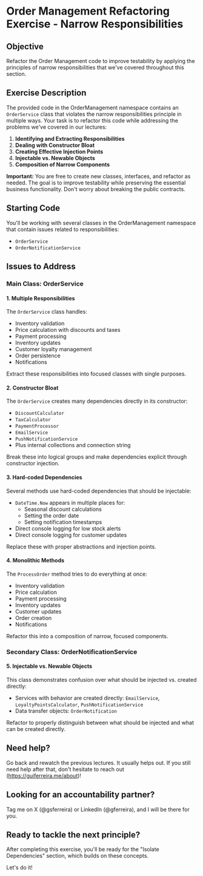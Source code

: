 # Order Management Refactoring Exercise - Narrow Responsibilities

## Objective
Refactor the Order Management code to improve testability by applying the principles of narrow responsibilities that we've covered throughout this section.

## Exercise Description
The provided code in the OrderManagement namespace contains an `OrderService` class that violates the narrow responsibilities principle in multiple ways. Your task is to refactor this code while addressing the problems we've covered in our lectures:

1. **Identifying and Extracting Responsibilities**
2. **Dealing with Constructor Bloat**
3. **Creating Effective Injection Points**
4. **Injectable vs. Newable Objects**
5. **Composition of Narrow Components**


**Important:** You are free to create new classes, interfaces, and refactor as needed. The goal is to improve testability while preserving the essential business functionality. Don't worry about breaking the public contracts.

## Starting Code
You'll be working with several classes in the OrderManagement namespace that contain issues related to responsibilities:
- `OrderService`
- `OrderNotificationService`

## Issues to Address

### Main Class: OrderService

#### 1. Multiple Responsibilities
The `OrderService` class handles:
- Inventory validation
- Price calculation with discounts and taxes
- Payment processing
- Inventory updates
- Customer loyalty management
- Order persistence
- Notifications

Extract these responsibilities into focused classes with single purposes.

#### 2. Constructor Bloat
The `OrderService` creates many dependencies directly in its constructor:
- `DiscountCalculator`
- `TaxCalculator`
- `PaymentProcessor`
- `EmailService`
- `PushNotificationService`
- Plus internal collections and connection string

Break these into logical groups and make dependencies explicit through constructor injection.

#### 3. Hard-coded Dependencies
Several methods use hard-coded dependencies that should be injectable:
- `DateTime.Now` appears in multiple places for:
  - Seasonal discount calculations
  - Setting the order date
  - Setting notification timestamps
- Direct console logging for low stock alerts
- Direct console logging for customer updates

Replace these with proper abstractions and injection points.

#### 4. Monolithic Methods
The `ProcessOrder` method tries to do everything at once:
- Inventory validation
- Price calculation
- Payment processing
- Inventory updates
- Customer updates
- Order creation
- Notifications

Refactor this into a composition of narrow, focused components.

### Secondary Class: OrderNotificationService

#### 5. Injectable vs. Newable Objects
This class demonstrates confusion over what should be injected vs. created directly:
- Services with behavior are created directly: `EmailService`, `LoyaltyPointsCalculator`, `PushNotificationService`
- Data transfer objects: `OrderNotification`

Refactor to properly distinguish between what should be injected and what can be created directly.

## Need help?
Go back and rewatch the previous lectures. It usually helps out.
If you still need help after that, don't hesitate to reach out (https://guiferreira.me/about)!

## Looking for an accountability partner?
Tag me on X (@gsferreira) or LinkedIn (@gferreira), and I will be there for you.

## Ready to tackle the next principle?
After completing this exercise, you'll be ready for the "Isolate Dependencies" section, which builds on these concepts.

Let's do it!
